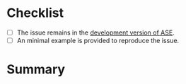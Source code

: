 # Checklist

- [ ] The issue remains in the [development version of ASE](https://wiki.fysik.dtu.dk/ase/install.html#installation-from-source).
- [ ] An minimal example is provided to reproduce the issue.

# Summary
